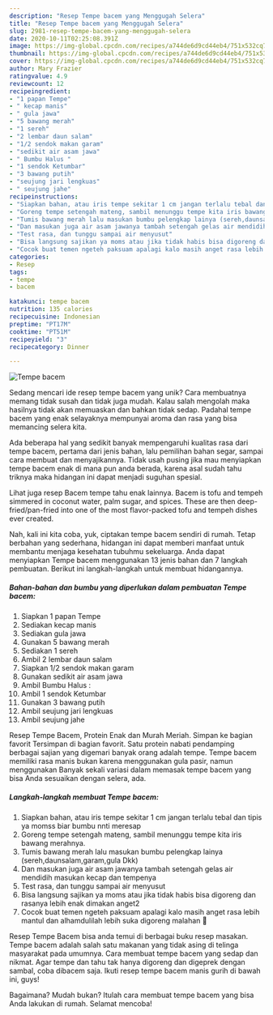 ```yaml
---
description: "Resep Tempe bacem yang Menggugah Selera"
title: "Resep Tempe bacem yang Menggugah Selera"
slug: 2981-resep-tempe-bacem-yang-menggugah-selera
date: 2020-10-11T02:25:08.391Z
image: https://img-global.cpcdn.com/recipes/a744de6d9cd44eb4/751x532cq70/tempe-bacem-foto-resep-utama.jpg
thumbnail: https://img-global.cpcdn.com/recipes/a744de6d9cd44eb4/751x532cq70/tempe-bacem-foto-resep-utama.jpg
cover: https://img-global.cpcdn.com/recipes/a744de6d9cd44eb4/751x532cq70/tempe-bacem-foto-resep-utama.jpg
author: Mary Frazier
ratingvalue: 4.9
reviewcount: 12
recipeingredient:
- "1 papan Tempe"
- " kecap manis"
- " gula jawa"
- "5 bawang merah"
- "1 sereh"
- "2 lembar daun salam"
- "1/2 sendok makan garam"
- "sedikit air asam jawa"
- " Bumbu Halus "
- "1 sendok Ketumbar"
- "3 bawang putih"
- "seujung jari lengkuas"
- " seujung jahe"
recipeinstructions:
- "Siapkan bahan, atau iris tempe sekitar 1 cm jangan terlalu tebal dan tipis ya momss biar bumbu nnti meresap"
- "Goreng tempe setengah mateng, sambil menunggu tempe kita iris bawang merahnya."
- "Tumis bawang merah lalu masukan bumbu pelengkap lainya (sereh,daunsalam,garam,gula Dkk)"
- "Dan masukan juga air asam jawanya tambah setengah gelas air mendidih masukan kecap dan tempenya"
- "Test rasa, dan tunggu sampai air menyusut"
- "Bisa langsung sajikan ya moms atau jika tidak habis bisa digoreng dan rasanya lebih enak dimakan anget2"
- "Cocok buat temen ngeteh paksuam apalagi kalo masih anget rasa lebih mantul dan alhamdulilah lebih suka digoreng malahan 🤣"
categories:
- Resep
tags:
- tempe
- bacem

katakunci: tempe bacem 
nutrition: 135 calories
recipecuisine: Indonesian
preptime: "PT17M"
cooktime: "PT51M"
recipeyield: "3"
recipecategory: Dinner

---
```



![Tempe bacem](https://img-global.cpcdn.com/recipes/a744de6d9cd44eb4/751x532cq70/tempe-bacem-foto-resep-utama.jpg)

Sedang mencari ide resep tempe bacem yang unik? Cara membuatnya memang tidak susah dan tidak juga mudah. Kalau salah mengolah maka hasilnya tidak akan memuaskan dan bahkan tidak sedap. Padahal tempe bacem yang enak selayaknya mempunyai aroma dan rasa yang bisa memancing selera kita.

Ada beberapa hal yang sedikit banyak mempengaruhi kualitas rasa dari tempe bacem, pertama dari jenis bahan, lalu pemilihan bahan segar, sampai cara membuat dan menyajikannya. Tidak usah pusing jika mau menyiapkan tempe bacem enak di mana pun anda berada, karena asal sudah tahu triknya maka hidangan ini dapat menjadi suguhan spesial.

Lihat juga resep Bacem tempe tahu enak lainnya. Bacem is tofu and tempeh simmered in coconut water, palm sugar, and spices. These are then deep-fried/pan-fried into one of the most flavor-packed tofu and tempeh dishes ever created.


Nah, kali ini kita coba, yuk, ciptakan tempe bacem sendiri di rumah. Tetap berbahan yang sederhana, hidangan ini dapat memberi manfaat untuk membantu menjaga kesehatan tubuhmu sekeluarga. Anda dapat menyiapkan Tempe bacem menggunakan 13 jenis bahan dan 7 langkah pembuatan. Berikut ini langkah-langkah untuk membuat hidangannya.

<!--inarticleads1-->

##### Bahan-bahan dan bumbu yang diperlukan dalam pembuatan Tempe bacem:

1. Siapkan 1 papan Tempe
1. Sediakan  kecap manis
1. Sediakan  gula jawa
1. Gunakan 5 bawang merah
1. Sediakan 1 sereh
1. Ambil 2 lembar daun salam
1. Siapkan 1/2 sendok makan garam
1. Gunakan sedikit air asam jawa
1. Ambil  Bumbu Halus :
1. Ambil 1 sendok Ketumbar
1. Gunakan 3 bawang putih
1. Ambil seujung jari lengkuas
1. Ambil  seujung jahe


Resep Tempe Bacem, Protein Enak dan Murah Meriah. Simpan ke bagian favorit Tersimpan di bagian favorit. Satu protein nabati pendamping berbagai sajian yang digemari banyak orang adalah tempe. Tempe bacem memiliki rasa manis bukan karena menggunakan gula pasir, namun menggunakan Banyak sekali variasi dalam memasak tempe bacem yang bisa Anda sesuaikan dengan selera, ada. 

<!--inarticleads2-->

##### Langkah-langkah membuat Tempe bacem:

1. Siapkan bahan, atau iris tempe sekitar 1 cm jangan terlalu tebal dan tipis ya momss biar bumbu nnti meresap
1. Goreng tempe setengah mateng, sambil menunggu tempe kita iris bawang merahnya.
1. Tumis bawang merah lalu masukan bumbu pelengkap lainya (sereh,daunsalam,garam,gula Dkk)
1. Dan masukan juga air asam jawanya tambah setengah gelas air mendidih masukan kecap dan tempenya
1. Test rasa, dan tunggu sampai air menyusut
1. Bisa langsung sajikan ya moms atau jika tidak habis bisa digoreng dan rasanya lebih enak dimakan anget2
1. Cocok buat temen ngeteh paksuam apalagi kalo masih anget rasa lebih mantul dan alhamdulilah lebih suka digoreng malahan 🤣


Resep Tempe Bacem bisa anda temui di berbagai buku resep masakan. Tempe bacem adalah salah satu makanan yang tidak asing di telinga masyarakat pada umumnya. Cara membuat tempe bacem yang sedap dan nikmat. Agar tempe dan tahu tak hanya digoreng dan digeprek dengan sambal, coba dibacem saja. Ikuti resep tempe bacem manis gurih di bawah ini, guys! 

Bagaimana? Mudah bukan? Itulah cara membuat tempe bacem yang bisa Anda lakukan di rumah. Selamat mencoba!
